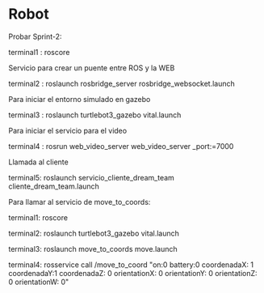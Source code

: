 # Robot
Probar Sprint-2:

terminal1 : roscore

Servicio para crear un puente entre ROS y la WEB

terminal2 : roslaunch rosbridge_server rosbridge_websocket.launch

Para iniciar el entorno simulado en gazebo

terminal3 : roslaunch turtlebot3_gazebo vital.launch

Para iniciar el servicio para el video

terminal4 : rosrun web_video_server web_video_server _port:=7000

Llamada al cliente 

terminal5: roslaunch servicio_cliente_dream_team cliente_dream_team.launch


Para llamar al servicio de move_to_coords:

terminal1: roscore

terminal2: roslaunch turtlebot3_gazebo vital.launch

terminal3: roslaunch move_to_coords move.launch

terminal4: rosservice call /move_to_coord "on:0 battery:0 coordenadaX: 1 coordenadaY:1 coordenadaZ: 0 orientationX: 0 orientationY: 0 orientationZ: 0 orientationW: 0"


